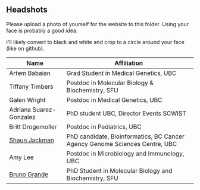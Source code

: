 ## Headshots

Please upload a photo of yourself for the website to this folder.
Using your face is probably a good idea.

I'll likely convert to black and white and crop to a circle around your face (like on github).

| Name | Affiliation
|------|------------
| Artem Babaian | Grad Student in Medical Genetics, UBC
| Tiffany Timbers | Postdoc in Molecular Biology & Biochemistry, SFU
| Galen Wright| Postdoc in Medical Genetics, UBC
| Adriana Suarez-Gonzalez | PhD student UBC, Director Events SCWIST
| Britt Drogemoller | Postdoc in Pediatrics, UBC
| [Shaun Jackman](http://sjackman.ca) | PhD candidate, Bioinformatics, BC Cancer Agency Genome Sciences Centre, UBC
| Amy Lee | Postdoc in Microbiology and Immunology, UBC
| [Bruno Grande](http://bgran.de) | PhD Student in Molecular Biology and Biochemistry, SFU
